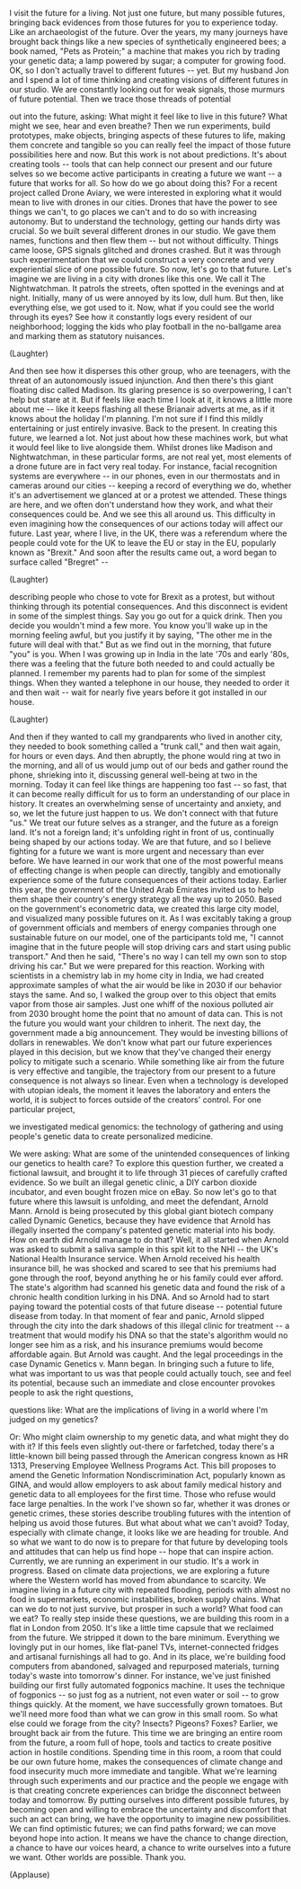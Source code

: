 
I visit the future for a living.
Not just one future,
but many possible futures,
bringing back evidences from those futures
for you to experience today.
Like an archaeologist of the future.
Over the years, my many journeys
have brought back things
like a new species
of synthetically engineered bees;
a book named, &quot;Pets as Protein;&quot;
a machine that makes you rich
by trading your genetic data;
a lamp powered by sugar;
a computer for growing food.
OK, so I don&#39;t actually travel
to different futures -- yet.
But my husband Jon and I spend
a lot of time thinking
and creating visions
of different futures in our studio.
We are constantly looking out
for weak signals,
those murmurs of future potential.
Then we trace those threads of potential

out into the future, asking:
What might it feel like
to live in this future?
What might we see, hear and even breathe?
Then we run experiments,
build prototypes, make objects,
bringing aspects of these futures to life,
making them concrete and tangible
so you can really feel the impact
of those future possibilities
here and now.
But this work is not about predictions.
It&#39;s about creating tools --
tools that can help connect
our present and our future selves
so we become active participants
in creating a future we want --
a future that works for all.
So how do we go about doing this?
For a recent project called Drone Aviary,
we were interested in exploring
what it would mean to live
with drones in our cities.
Drones that have the power
to see things we can&#39;t,
to go places we can&#39;t
and to do so with increasing autonomy.
But to understand the technology,
getting our hands dirty was crucial.
So we built several different
drones in our studio.
We gave them names, functions
and then flew them --
but not without difficulty.
Things came loose,
GPS signals glitched
and drones crashed.
But it was through such experimentation
that we could construct a very
concrete and very experiential slice
of one possible future.
So now, let&#39;s go to that future.
Let&#39;s imagine we are living in a city
with drones like this one.
We call it The Nightwatchman.
It patrols the streets, often spotted
in the evenings and at night.
Initially, many of us were annoyed
by its low, dull hum.
But then, like everything else,
we got used to it.
Now, what if you could see
the world through its eyes?
See how it constantly logs
every resident of our neighborhood;
logging the kids who play football
in the no-ballgame area
and marking them as statutory nuisances.

(Laughter)

And then see how it disperses
this other group, who are teenagers,
with the threat of an autonomously
issued injunction.
And then there&#39;s this giant
floating disc called Madison.
Its glaring presence is so overpowering,
I can&#39;t help but stare at it.
But if feels like each time I look at it,
it knows a little more about me --
like it keeps flashing all these
Brianair adverts at me,
as if it knows about
the holiday I&#39;m planning.
I&#39;m not sure if I find this
mildly entertaining
or just entirely invasive.
Back to the present.
In creating this future, we learned a lot.
Not just about how these machines work,
but what it would feel like
to live alongside them.
Whilst drones like Madison
and Nightwatchman,
in these particular forms,
are not real yet,
most elements of a drone future
are in fact very real today.
For instance,
facial recognition systems
are everywhere --
in our phones, even in our thermostats
and in cameras around our cities --
keeping a record of everything we do,
whether it&#39;s an advertisement
we glanced at or a protest we attended.
These things are here,
and we often don&#39;t understand
how they work,
and what their consequences could be.
And we see this all around us.
This difficulty in even imagining
how the consequences of our actions
today will affect our future.
Last year, where I live, in the UK,
there was a referendum
where the people could vote
for the UK to leave the EU
or stay in the EU,
popularly known as &quot;Brexit.&quot;
And soon after the results came out,
a word began to surface
called &quot;Bregret&quot; --

(Laughter)

describing people who chose to vote
for Brexit as a protest,
but without thinking through
its potential consequences.
And this disconnect is evident
in some of the simplest things.
Say you go out for a quick drink.
Then you decide
you wouldn&#39;t mind a few more.
You know you&#39;ll wake up
in the morning feeling awful,
but you justify it by saying,
&quot;The other me in the future
will deal with that.&quot;
But as we find out in the morning,
that future &quot;you&quot; is you.
When I was growing up in India
in the late &#39;70s and early &#39;80s,
there was a feeling
that the future both needed to
and could actually be planned.
I remember my parents had to plan
for some of the simplest things.
When they wanted a telephone in our house,
they needed to order it and then wait --
wait for nearly five years before
it got installed in our house.

(Laughter)

And then if they wanted to call
my grandparents who lived in another city,
they needed to book
something called a &quot;trunk call,&quot;
and then wait again,
for hours or even days.
And then abruptly, the phone
would ring at two in the morning,
and all of us would jump out of our beds
and gather round the phone,
shrieking into it,
discussing general well-being
at two in the morning.
Today it can feel like things
are happening too fast --
so fast, that it can
become really difficult
for us to form an understanding
of our place in history.
It creates an overwhelming sense
of uncertainty and anxiety,
and so, we let the future
just happen to us.
We don&#39;t connect with that future &quot;us.&quot;
We treat our future selves as a stranger,
and the future as a foreign land.
It&#39;s not a foreign land;
it&#39;s unfolding right in front of us,
continually being shaped
by our actions today.
We are that future,
and so I believe fighting
for a future we want
is more urgent and necessary
than ever before.
We have learned in our work
that one of the most powerful means
of effecting change
is when people can directly, tangibly
and emotionally experience
some of the future consequences
of their actions today.
Earlier this year, the government
of the United Arab Emirates invited us
to help them shape
their country&#39;s energy strategy
all the way up to 2050.
Based on the government&#39;s econometric
data, we created this large city model,
and visualized many
possible futures on it.
As I was excitably taking a group
of government officials
and members of energy companies
through one sustainable
future on our model,
one of the participants told me,
&quot;I cannot imagine that in the future
people will stop driving cars
and start using public transport.&quot;
And then he said,
&quot;There&#39;s no way I can tell my own son
to stop driving his car.&quot;
But we were prepared for this reaction.
Working with scientists in a chemistry lab
in my home city in India,
we had created approximate samples
of what the air would be like in 2030
if our behavior stays the same.
And so, I walked the group
over to this object
that emits vapor from those air samples.
Just one whiff of the noxious
polluted air from 2030
brought home the point
that no amount of data can.
This is not the future you would want
your children to inherit.
The next day, the government
made a big announcement.
They would be investing billions
of dollars in renewables.
We don&#39;t know what part our future
experiences played in this decision,
but we know that they&#39;ve changed
their energy policy
to mitigate such a scenario.
While something like air from the future
is very effective and tangible,
the trajectory from our present
to a future consequence
is not always so linear.
Even when a technology
is developed with utopian ideals,
the moment it leaves the laboratory
and enters the world,
it is subject to forces outside
of the creators&#39; control.
For one particular project,

we investigated medical genomics:
the technology of gathering
and using people&#39;s genetic data
to create personalized medicine.

We were asking:
What are some of the unintended
consequences of linking our genetics
to health care?
To explore this question further,
we created a fictional lawsuit,
and brought it to life through 31 pieces
of carefully crafted evidence.
So we built an illegal genetic clinic,
a DIY carbon dioxide incubator,
and even bought frozen mice on eBay.
So now let&#39;s go to that future
where this lawsuit is unfolding,
and meet the defendant, Arnold Mann.
Arnold is being prosecuted
by this global giant biotech company
called Dynamic Genetics,
because they have evidence
that Arnold has illegally inserted
the company&#39;s patented genetic material
into his body.
How on earth did Arnold manage to do that?
Well, it all started
when Arnold was asked to submit
a saliva sample in this spit kit
to the NHI --
the UK&#39;s National Health
Insurance service.
When Arnold received
his health insurance bill,
he was shocked and scared
to see that his premiums
had gone through the roof,
beyond anything he or his family
could ever afford.
The state&#39;s algorithm had scanned
his genetic data
and found the risk of a chronic health
condition lurking in his DNA.
And so Arnold had to start paying
toward the potential costs
of that future disease --
potential future disease from today.
In that moment of fear and panic,
Arnold slipped through the city
into the dark shadows
of this illegal clinic for treatment --
a treatment that would modify his DNA
so that the state&#39;s algorithm
would no longer see him as a risk,
and his insurance premiums
would become affordable again.
But Arnold was caught.
And the legal proceedings in the case
Dynamic Genetics v. Mann began.
In bringing such a future to life,
what was important to us
was that people could actually touch,
see and feel its potential,
because such an immediate and close
encounter provokes people
to ask the right questions,

questions like:
What are the implications
of living in a world
where I&#39;m judged on my genetics?

Or: Who might claim ownership
to my genetic data,
and what might they do with it?
If this feels even slightly
out-there or farfetched,
today there&#39;s a little-known bill
being passed through the American congress
known as HR 1313, Preserving
Employee Wellness Programs Act.
This bill proposes to amend the Genetic
Information Nondiscrimination Act,
popularly known as GINA,
and would allow employers to ask
about family medical history
and genetic data
to all employees for the first time.
Those who refuse
would face large penalties.
In the work I&#39;ve shown so far,
whether it was drones or genetic crimes,
these stories describe troubling futures
with the intention of helping us
avoid those futures.
But what about what we can&#39;t avoid?
Today, especially with climate change,
it looks like we are heading for trouble.
And so what we want to do now
is to prepare for that future
by developing tools and attitudes
that can help us find hope --
hope that can inspire action.
Currently, we are running
an experiment in our studio.
It&#39;s a work in progress.
Based on climate data projections,
we are exploring a future
where the Western world has moved
from abundance to scarcity.
We imagine living in a future city
with repeated flooding,
periods with almost
no food in supermarkets,
economic instabilities,
broken supply chains.
What can we do to not just survive,
but prosper in such a world?
What food can we eat?
To really step inside these questions,
we are building this room in a flat
in London from 2050.
It&#39;s like a little time capsule
that we reclaimed from the future.
We stripped it down to the bare minimum.
Everything we lovingly put in our homes,
like flat-panel TVs,
internet-connected fridges
and artisanal furnishings
all had to go.
And in its place,
we&#39;re building food computers
from abandoned, salvaged
and repurposed materials,
turning today&#39;s waste
into tomorrow&#39;s dinner.
For instance,
we&#39;ve just finished building our first
fully automated fogponics machine.
It uses the technique of fogponics --
so just fog as a nutrient,
not even water or soil --
to grow things quickly.
At the moment,
we have successfully grown tomatoes.
But we&#39;ll need more food than what
we can grow in this small room.
So what else could we forage
from the city?
Insects? Pigeons? Foxes?
Earlier, we brought back
air from the future.
This time we are bringing
an entire room from the future,
a room full of hope, tools and tactics
to create positive action
in hostile conditions.
Spending time in this room,
a room that could be our own future home,
makes the consequences
of climate change and food insecurity
much more immediate and tangible.
What we&#39;re learning through such
experiments and our practice
and the people we engage with
is that creating concrete experiences
can bridge the disconnect
between today and tomorrow.
By putting ourselves
into different possible futures,
by becoming open and willing
to embrace the uncertainty and discomfort
that such an act can bring,
we have the opportunity
to imagine new possibilities.
We can find optimistic futures;
we can find paths forward;
we can move beyond hope into action.
It means we have the chance
to change direction,
a chance to have our voices heard,
a chance to write ourselves
into a future we want.
Other worlds are possible.
Thank you.

(Applause)

